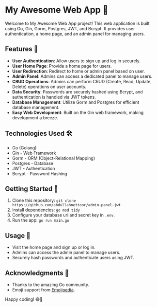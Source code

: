 # My Awesome Web App 🚀

Welcome to My Awesome Web App project! This web application is built using Go, Gin, Gorm, Postgres, JWT, and Bcrypt. It provides user authentication, a home page, and an admin panel for managing users.

## Features 🌟

- **User Authentication**: Allow users to sign up and log in securely.
- **User Home Page**: Provide a home page for users.
- **User Redirection**: Redirect to home or admin panel based on user.
- **Admin Panel**: Admins can access a dedicated panel to manage users.
- **CRUD Operations**: Admins can perform CRUD (Create, Read, Update, Delete) operations on user accounts.
- **Data Security**: Passwords are securely hashed using Bcrypt, and authentication is handled via JWT tokens.
- **Database Management**: Utilize Gorm and Postgres for efficient database management.
- **Easy Web Development**: Built on the Gin web framework, making development a breeze.

## Technologies Used 🛠️

- Go (Golang)
- Gin - Web Framework
- Gorm - ORM (Object-Relational Mapping)
- Postgres - Database
- JWT - Authentication
- Bcrypt - Password Hashing

## Getting Started 🚗

1. Clone this repository: `git clone https://github.com/abdullahnettoor/admin-panel-jwt`
2. Install dependencies: `go mod tidy`
3. Configure your database uri and secret key in `.env`.
4. Run the app: `go run main.go`

## Usage 📝

- Visit the home page and sign up or log in.
- Admins can access the admin panel to manage users.
- Securely hash passwords and authenticate users using JWT.

<!-- ## Contributing 🤝

Contributions are welcome! If you'd like to contribute, please follow the [Contributing Guidelines](CONTRIBUTING.md).

## License 📜

This project is licensed under the MIT License - see the [LICENSE](LICENSE) file for details. -->

## Acknowledgments 🙏

- Thanks to the amazing Go community.
- Emoji support from [Emojipedia](https://emojipedia.org).

Happy coding! 😄🚀
